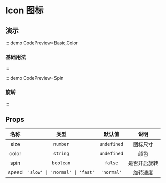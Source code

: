 <script setup>
import Basic from '@/icon/demos/DemoBasic.vue'
import Color from '@/icon/demos/DemoColor.vue'
import Spin from '@/icon/demos/DemoSpin.vue'
</script>

# Icon 图标

## 演示

::: demo CodePreview=Basic,Color

### 基础用法

<Basic />

<Color />

:::

::: demo CodePreview=Spin

### 旋转

<Spin />

:::

## Props

| 名称  |              类型              |   默认值    |     说明     |
| :---: | :----------------------------: | :---------: | :----------: |
| size  |            `number`            | `undefined` |   图标尺寸   |
| color |            `string`            | `undefined` |     颜色     |
| spin  |           `boolean`            |   `false`   | 是否开启旋转 |
| speed | `'slow' \| 'normal' \| 'fast'` | `'normal'`  |   旋转速度   |

